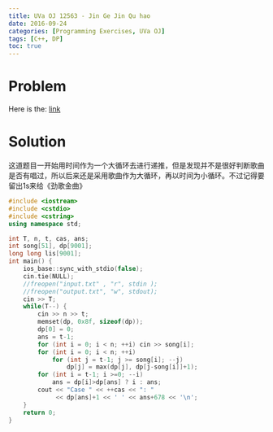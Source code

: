 ```yaml
---
title: UVa OJ 12563 - Jin Ge Jin Qu hao
date: 2016-09-24
categories: [Programming Exercises, UVa OJ]
tags: [C++, DP]
toc: true
---
```


# **Problem**
Here is the: [link](https://uva.onlinejudge.org/index.php?option=com_onlinejudge&Itemid=8&page=show_problem&problem=4008)

# **Solution**
这道题目一开始用时间作为一个大循环去进行递推，但是发现并不是很好判断歌曲是否有唱过，所以后来还是采用歌曲作为大循环，再以时间为小循环。不过记得要留出1s来给《劲歌金曲》
```C++
#include <iostream>
#include <cstdio>
#include <cstring>
using namespace std;

int T, n, t, cas, ans;
int song[51], dp[9001];
long long lis[9001];
int main() {
    ios_base::sync_with_stdio(false);
    cin.tie(NULL);
    //freopen("input.txt" , "r", stdin );
    //freopen("output.txt", "w", stdout);
    cin >> T;
    while(T--) {
        cin >> n >> t;
        memset(dp, 0x8f, sizeof(dp));
        dp[0] = 0;
        ans = t-1;
        for (int i = 0; i < n; ++i) cin >> song[i];
        for (int i = 0; i < n; ++i) 
            for (int j = t-1; j >= song[i]; --j) 
                dp[j] = max(dp[j], dp[j-song[i]]+1);
        for (int i = t-1; i >=0; --i)
            ans = dp[i]>dp[ans] ? i : ans;
        cout << "Case " << ++cas << ": "
             << dp[ans]+1 << ' ' << ans+678 << '\n';
    }
    return 0;
}
```
